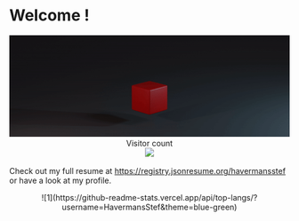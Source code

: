 # Welcome !

<p align="center"> 
  <img src="https://raw.githubusercontent.com/HavermansStef/HavermansStef/master/logo.3b18b920.gif" /><br>
  Visitor count<br>
  <img src="https://profile-counter.glitch.me/HavermansStef/count.svg" />
</p>

Check out my full resume at https://registry.jsonresume.org/havermansstef or have a look at my profile. 

<p align="center">
    ![1](https://github-readme-stats.vercel.app/api/top-langs/?username=HavermansStef&theme=blue-green)
</p>
